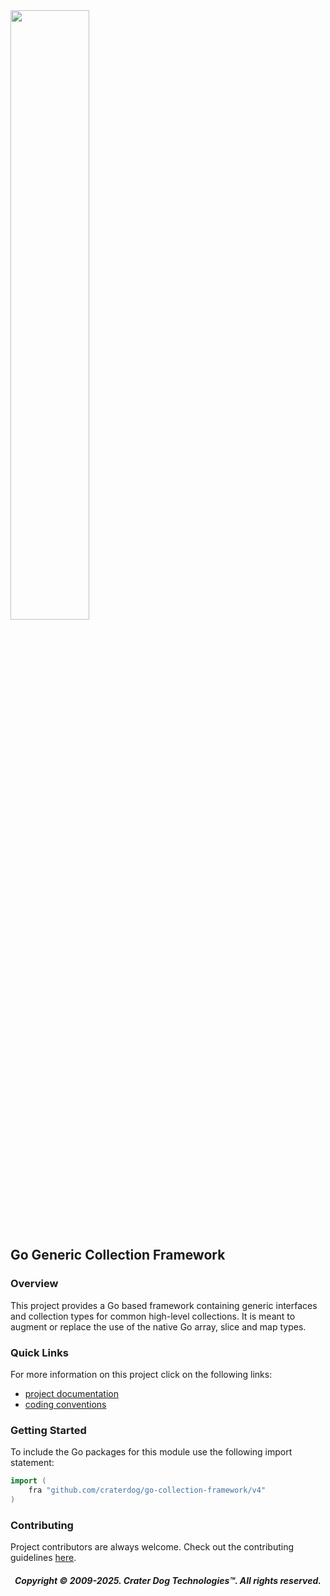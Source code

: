 <img src="https://craterdog.com/images/CraterDog.png" width="50%">

## Go Generic Collection Framework

### Overview
This project provides a Go based framework containing generic interfaces and
collection types for common high-level collections. It is meant to augment or
replace the use of the native Go array, slice and map types.

### Quick Links
For more information on this project click on the following links:
 * [project documentation](https://github.com/craterdog/go-collection-framework/wiki)
 * [coding conventions](https://github.com/craterdog/go-class-model/wiki)

### Getting Started
To include the Go packages for this module use the following import statement:
```go
import (
	fra "github.com/craterdog/go-collection-framework/v4"
)
```

### Contributing
Project contributors are always welcome. Check out the contributing guidelines
[here](https://github.com/craterdog/go-collection-framework/blob/main/.github/CONTRIBUTING.md).

<H5 align="center"> Copyright © 2009-2025. Crater Dog Technologies™. All rights reserved. </H5>
